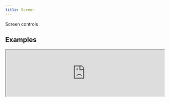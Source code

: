 ```yaml
---
title: Screen
---
```

Screen controls

## Examples

<div><iframe style="width: 100%; margin: 0;" src="https://uiexplorer.blankapp.org/slices/no-demo" scrolling="no" /></div>

```jsx
<Screen>
  ...
</Screen>
```

## API

### Props

Name | Description | Type | Optional value | Default
--- | --- | --- | --- | ---
`barStyle` | - | string | - | 'dark-content'

Based on https://facebook.github.io/react-native/docs/view.html
